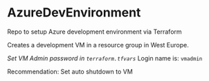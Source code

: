 # AzureDevEnvironment
Repo to setup Azure development environment via Terraform

Creates a development VM in a resource group in West Europe.

*Set VM Admin password in `terraform.tfvars`*
Login name is: `vmadmin`

Recommendation: Set auto shutdown to VM